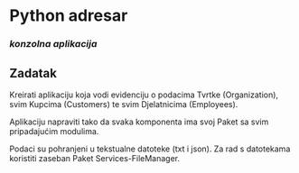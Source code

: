 # Python adresar
### *konzolna aplikacija*

## Zadatak
Kreirati aplikaciju koja vodi evidenciju o podacima Tvrtke (Organization), svim Kupcima (Customers) te svim Djelatnicima (Employees).

Aplikaciju napraviti tako da svaka komponenta ima svoj Paket sa svim pripadajućim modulima.

Podaci su pohranjeni u tekstualne datoteke (txt i json). Za rad s datotekama koristiti zaseban Paket Services-FileManager.
